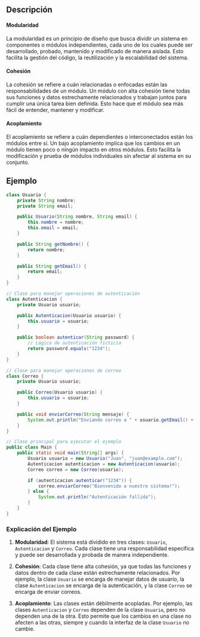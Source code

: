 ## Descripción
#### Modularidad

La modularidad es un principio de diseño que busca dividir un sistema en componentes o módulos independientes, cada uno de los cuales puede ser desarrollado, probado, mantenido y modificado de manera aislada. Esto facilita la gestión del código, la reutilización y la escalabilidad del sistema.

#### Cohesión

La cohesión se refiere a cuán relacionadas o enfocadas están las responsabilidades de un módulo. Un módulo con alta cohesión tiene todas sus funciones y datos estrechamente relacionados y trabajan juntos para cumplir una única tarea bien definida. Esto hace que el módulo sea más fácil de entender, mantener y modificar.

#### Acoplamiento

El acoplamiento se refiere a cuán dependientes o interconectados están los módulos entre sí. Un bajo acoplamiento implica que los cambios en un módulo tienen poco o ningún impacto en otros módulos. Esto facilita la modificación y prueba de módulos individuales sin afectar al sistema en su conjunto.

## Ejemplo

```java
class Usuario {
    private String nombre;
    private String email;

    public Usuario(String nombre, String email) {
        this.nombre = nombre;
        this.email = email;
    }

    public String getNombre() {
        return nombre;
    }

    public String getEmail() {
        return email;
    }
}

// Clase para manejar operaciones de autenticación
class Autenticacion {
    private Usuario usuario;

    public Autenticacion(Usuario usuario) {
        this.usuario = usuario;
    }

    public boolean autenticar(String password) {
        // Lógica de autenticación ficticia
        return password.equals("1234");
    }
}

// Clase para manejar operaciones de correo
class Correo {
    private Usuario usuario;

    public Correo(Usuario usuario) {
        this.usuario = usuario;
    }

    public void enviarCorreo(String mensaje) {
        System.out.println("Enviando correo a " + usuario.getEmail() + ": " + mensaje);
    }
}

// Clase principal para ejecutar el ejemplo
public class Main {
    public static void main(String[] args) {
        Usuario usuario = new Usuario("Juan", "juan@example.com");
        Autenticacion autenticacion = new Autenticacion(usuario);
        Correo correo = new Correo(usuario);

        if (autenticacion.autenticar("1234")) {
            correo.enviarCorreo("Bienvenido a nuestro sistema!");
        } else {
            System.out.println("Autenticación fallida");
        }
    }
}
```

### Explicación del Ejemplo

1. **Modularidad**: El sistema está dividido en tres clases: `Usuario`, `Autenticacion` y `Correo`. Cada clase tiene una responsabilidad específica y puede ser desarrollada y probada de manera independiente.

2. **Cohesión**: Cada clase tiene alta cohesión, ya que todas las funciones y datos dentro de cada clase están estrechamente relacionados. Por ejemplo, la clase `Usuario` se encarga de manejar datos de usuario, la clase `Autenticacion` se encarga de la autenticación, y la clase `Correo` se encarga de enviar correos.

3. **Acoplamiento**: Las clases están débilmente acopladas. Por ejemplo, las clases `Autenticacion` y `Correo` dependen de la clase `Usuario`, pero no dependen una de la otra. Esto permite que los cambios en una clase no afecten a las otras, siempre y cuando la interfaz de la clase `Usuario` no cambie.